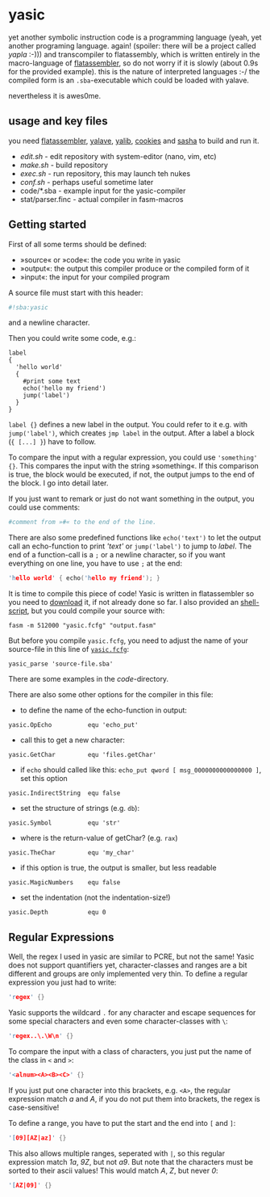 yasic
=====
yet another symbolic instruction code is a programming language (yeah, yet another programing language. again! (spoiler: there will be a project called *yapla* :-))) and transcompiler to flatassembly, which is written entirely in the macro-language of [flatassembler](http://flatassembler.net/), so do not worry if it is slowly (about 0.9s for the provided example). this is the nature of interpreted languages :-/
the compiled form is an `.sba`-executable which could be loaded with yalave.

nevertheless it is awes0me.

usage and key files
-------------------
you need [flatassembler](http://flatassembler.net/download.php "click here to download flatassembler"),
[yalave](https://github.com/sivizius/yalave "yet another loader and virtual environment"),
[yalib](https://github.com/sivizius/yalib "yet another libraries, includes, blueprints"),
[cookies](https://github.com/sivizius/cookies "o0oOO0o0oOo <- for free") and
[sasha](https://github.com/sivizius/sasha "sivican absorption and squeezing hash algorithm")
to build and run it.
* *edit.sh* - edit repository with system-editor (nano, vim, etc)
* *make.sh* - build repository
* *exec.sh* - run repository, this may launch teh nukes
* *conf.sh* - perhaps useful sometime later
* code/*.sba - example input for the yasic-compiler
* stat/parser.finc - actual compiler in fasm-macros

Getting started
---------------
First of all some terms should be defined:
* »source« or »code«: the code you write in yasic
* »output«: the output this compiler produce or the compiled form of it
* »input«: the input for your compiled program

A source file must start with this header:
```bash
#!sba:yasic
```
and a newline character.

Then you could write some code, e.g.:
```assembly
label
{
  'hello world'
  {
    #print some text
    echo('hello my friend')
    jump('label')
  }
}
```
`label {}` defines a new label in the output. You could refer to it e.g. with `jump('label')`, which creates `jmp label` in the output. After a label a block (`{ [...] }`) have to follow.

To compare the input with a regular expression, you could use `'something' {}`. This compares the input with the string »something«. If this comparison is true, the block would be executed, if not, the output jumps to the end of the block. I go into detail later.

If you just want to remark or just do not want something in the output, you could use comments:
```bash
#comment from »#« to the end of the line.
```
There are also some predefined functions like `echo('text')` to let the output call an echo-function to print _'text'_ or `jump('label')` to jump to _label_.
The end of a function-call is a `;` or a newline character, so if you want everything on one line, you have to use `;` at the end:
```c
'hello world' { echo('hello my friend'); }
```
It is time to compile this piece of code!
Yasic is written in flatassembler so you need to [download](http://flatassembler.net/download.php) it, if not already done so far.
I also provided an [shell-script](https://github.com/sivizius/yasic/blob/master/sba.sh), but you could compile your source with:
```shell
fasm -m 512000 "yasic.fcfg" "output.fasm"
```
But before you compile `yasic.fcfg`, you need to adjust the name of your source-file in this line of [`yasic.fcfg`](https://github.com/sivizius/yasic/blob/master/yasic.fcfg):
```assembly
yasic_parse 'source-file.sba'
```
There are some examples in the _code_-directory.

There are also some other options for the compiler in this file:
* to define the name of the echo-function in output:
```assembly
yasic.OpEcho          equ 'echo_put'
```
* call this to get a new character:
```assembly
yasic.GetChar         equ 'files.getChar'
```
* if `echo` should called like this: `echo_put qword [ msg_0000000000000000 ]`, set this option
```assembly
yasic.IndirectString  equ false
```

* set the structure of strings (e.g. `db`):
```assembly
yasic.Symbol          equ 'str'
```
* where is the return-value of getChar? (e.g. `rax`)
```assembly
yasic.TheChar         equ 'my_char'
```
* if this option is true, the output is smaller, but less readable
```assembly
yasic.MagicNumbers    equ false
```
* set the indentation (not the indentation-size!)
```assembly
yasic.Depth           equ 0
```

Regular Expressions
-------------------
Well, the regex I used in yasic are similar to PCRE, but not the same!
Yasic does not support quantifiers yet, character-classes and ranges are a bit different and groups are only implemented very thin.
To define a regular expression you just had to write:
```c
'regex' {}
```
Yasic supports the wildcard `.` for any character and escape sequences for some special characters and even some character-classes with `\`:
```c
'regex..\.\W\n' {}
```
To compare the input with a class of characters, you just put the name of the class in `<` and `>`:
```c
'<alnum><A><B><C>' {}
```
If you just put one character into this brackets, e.g. `<A>`, the regular expression match _a_ and _A_, if you do not put them into brackets, the regex is case-sensitive!

To define a range, you have to put the start and the end into `[` and `]`:
```c
'[09][AZ|az]' {}
```
This also allows multiple ranges, seperated with `|`, so this regular expression match _1a_, _9Z_, but not _a9_.
But note that the characters must be sorted to their ascii values!
This would match _A_, _Z_, but never _0_:
```c
'[AZ|09]' {}
```

